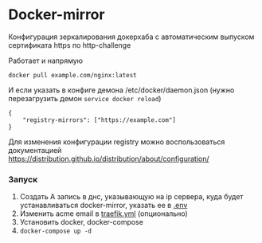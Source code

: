 # Docker-mirror

Конфигурация зеркалирования докерхаба с автоматическим выпуском сертификата https по http-challenge

Работает и напрямую
```
docker pull example.com/nginx:latest
```
И если указать в конфиге демона /etc/docker/daemon.json (нужно перезагрузить демон `service docker reload`)
```
{
    "registry-mirrors": ["https://example.com"]
}
```

Для изменения конфигурации registry можно воспользоваться документацией https://distribution.github.io/distribution/about/configuration/

### Запуск

1. Создать А запись в днс, указывающую на ip сервера, куда будет устанавливаться docker-mirror, указать ее в [.env](.env)
2. Изменить acme email в [traefik.yml](traefik.yml) (опционально)
3. Установить docker, docker-compose
5. `docker-compose up -d`
